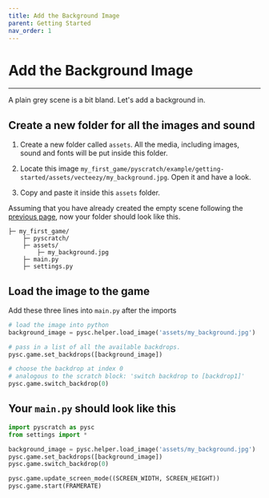 ```yaml
---
title: Add the Background Image
parent: Getting Started
nav_order: 1
---
```

# Add the Background Image
---
A plain grey scene is a bit bland. Let's add a background in. 

## Create a new folder for all the images and sound
1. Create a new folder called `assets`. All the media, including images, sound and fonts will be put inside this folder. 

2. Locate this image `my_first_game/pyscratch/example/getting-started/assets/vecteezy/my_background.jpg`. Open it and have a look. 

3. Copy and paste it inside this `assets` folder. 


Assuming that you have already created the empty scene following the [previous page](index), now your folder should look like this. 

```
├─ my_first_game/
    ├─ pyscratch/
    ├─ assets/
        ├─ my_background.jpg
    ├─ main.py
    ├─ settings.py
```


## Load the image to the game

Add these three lines into `main.py` after the imports

```python
# load the image into python 
background_image = pysc.helper.load_image('assets/my_background.jpg')

# pass in a list of all the available backdrops. 
pysc.game.set_backdrops([background_image])

# choose the backdrop at index 0
# analogous to the scratch block: 'switch backdrop to [backdrop1]'
pysc.game.switch_backdrop(0) 
```


## Your `main.py` should look like this
```python
import pyscratch as pysc
from settings import *

background_image = pysc.helper.load_image('assets/my_background.jpg')
pysc.game.set_backdrops([background_image])
pysc.game.switch_backdrop(0)

pysc.game.update_screen_mode((SCREEN_WIDTH, SCREEN_HEIGHT))
pysc.game.start(FRAMERATE)
```